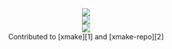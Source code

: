 

<div align="center"> <img src="https://github-readme-stats.vercel.app/api?username=tokomine&show_icons=true&theme=transparent&custom_title=GitHub%20Stats" /> </div>
<div align="center"> <img src="https://github-readme-streak-stats.herokuapp.com/?user=tokomine" /> </div>
<div align="center"> <img src="https://github-readme-stats.vercel.app/api?username=tokomine" /> </div>
<center>Contributed to [xmake][1] and [xmake-repo][2]</center>

  [1]: https://github.com/xmake-io/xmake/commits?author=tokomine
  [2]: https://github.com/xmake-io/xmake-repo/commits?author=tokomine 

<!--
**tokomine/tokomine** is a ✨ _special_ ✨ repository because its `README.md` (this file) appears on your GitHub profile.

Here are some ideas to get you started:

- 🔭 I’m currently working on ...
- 🌱 I’m currently learning ...
- 👯 I’m looking to collaborate on ...
- 🤔 I’m looking for help with ...
- 💬 Ask me about ...
- 📫 How to reach me: ...
- 😄 Pronouns: ...
- ⚡ Fun fact: ...
-->
